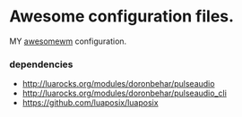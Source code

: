 # Awesome configuration files.
MY [awesomewm](https://awesomewm.org/) configuration.

### dependencies

- http://luarocks.org/modules/doronbehar/pulseaudio
- http://luarocks.org/modules/doronbehar/pulseaudio_cli
- https://github.com/luaposix/luaposix
